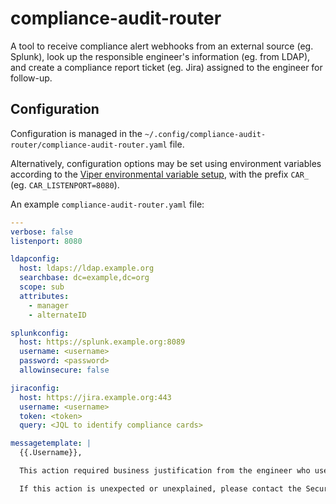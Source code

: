 # compliance-audit-router

A tool to receive compliance alert webhooks from an external source (eg. Splunk), look up the responsible engineer's information (eg. from LDAP), and create a compliance report ticket (eg. Jira) assigned to the engineer for follow-up.

## Configuration

Configuration is managed in the `~/.config/compliance-audit-router/compliance-audit-router.yaml` file.

Alternatively, configuration options may be set using environment variables according to the [Viper environmental variable setup](https://github.com/spf13/viper#working-with-environment-variables), with the prefix `CAR_` (eg. `CAR_LISTENPORT=8080`).

An example `compliance-audit-router.yaml` file:

```yaml
---
verbose: false
listenport: 8080

ldapconfig:
  host: ldaps://ldap.example.org
  searchbase: dc=example,dc=org
  scope: sub
  attributes:
    - manager
    - alternateID

splunkconfig:
  host: https://splunk.example.org:8089
  username: <username>
  password: <password>
  allowinsecure: false

jiraconfig:
  host: https://jira.example.org:443
  username: <username>
  token: <token>
  query: <JQL to identify compliance cards>

messagetemplate: |
  {{.Username}},

  This action required business justification from the engineer who used this access, and management approval.

  If this action is unexpected or unexplained, please contact the Security team immediately for further investigation.
```

